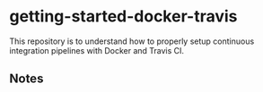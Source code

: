# getting-started-docker-travis

This repository is to understand how to properly setup continuous integration pipelines with Docker and Travis CI.

## Notes